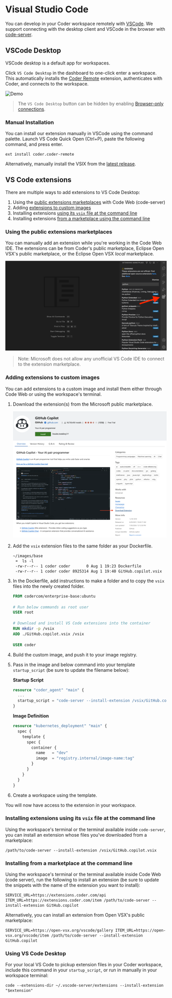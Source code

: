 # Visual Studio Code

You can develop in your Coder workspace remotely with
[VSCode](https://code.visualstudio.com/download). We support connecting with the
desktop client and VSCode in the browser with
[code-server](https://github.com/coder/code-server).

## VSCode Desktop

VSCode desktop is a default app for workspaces.

Click `VS Code Desktop` in the dashboard to one-click enter a workspace. This
automatically installs the [Coder Remote](https://github.com/coder/vscode-coder)
extension, authenticates with Coder, and connects to the workspace.

![Demo](https://github.com/coder/vscode-coder/raw/main/demo.gif?raw=true)

> The `VS Code Desktop` button can be hidden by enabling
> [Browser-only connections](../../admin/networking/index.md#browser-only-connections).

### Manual Installation

You can install our extension manually in VSCode using the command palette.
Launch VS Code Quick Open (Ctrl+P), paste the following command, and press
enter.

```text
ext install coder.coder-remote
```

Alternatively, manually install the VSIX from the
[latest release](https://github.com/coder/vscode-coder/releases/latest).

## VS Code extensions

There are multiple ways to add extensions to VS Code Desktop:

1. Using the
   [public extensions marketplaces](#using-the-public-extensions-marketplaces)
   with Code Web (code-server)
1. Adding [extensions to custom images](#adding-extensions-to-custom-images)
1. Installing extensions
   [using its `vsix` file at the command line](#installing-extensions-using-its-vsix-file-at-the-command-line)
1. Installing extensions
   [from a marketplace using the command line](#installing-from-a-marketplace-at-the-command-line)

### Using the public extensions marketplaces

You can manually add an extension while you're working in the Code Web IDE. The
extensions can be from Coder's public marketplace, Eclipse Open VSX's public
marketplace, or the Eclipse Open VSX _local_ marketplace.

![Code Web Extensions](../../images/ides/code-web-extensions.png)

> Note: Microsoft does not allow any unofficial VS Code IDE to connect to the
> extension marketplace.

### Adding extensions to custom images

You can add extensions to a custom image and install them either through Code
Web or using the workspace's terminal.

1. Download the extension(s) from the Microsoft public marketplace.

   ![Code Web Extensions](../../images/ides/copilot.png)

1. Add the `vsix` extension files to the same folder as your Dockerfile.

   ```shell
   ~/images/base
    ➜  ls -l
    -rw-r--r-- 1 coder coder       0 Aug 1 19:23 Dockerfile
    -rw-r--r-- 1 coder coder 8925314 Aug 1 19:40 GitHub.copilot.vsix
   ```

1. In the Dockerfile, add instructions to make a folder and to copy the `vsix`
   files into the newly created folder.

   ```Dockerfile
   FROM codercom/enterprise-base:ubuntu

   # Run below commands as root user
   USER root

   # Download and install VS Code extensions into the container
   RUN mkdir -p /vsix
   ADD ./GitHub.copilot.vsix /vsix

   USER coder
   ```

1. Build the custom image, and push it to your image registry.

1. Pass in the image and below command into your template `startup_script` (be
   sure to update the filename below):

   **Startup Script**

   ```tf
   resource "coder_agent" "main" {
     ...
     startup_script = "code-server --install-extension /vsix/GitHub.copilot.vsix"
   }
   ```

   **Image Definition**

   ```tf
   resource "kubernetes_deployment" "main" {
     spec {
       template {
         spec {
           container {
             name   = "dev"
             image  = "registry.internal/image-name:tag"
           }
         }
       }
     }
   }
   ```

1. Create a workspace using the template.

You will now have access to the extension in your workspace.

### Installing extensions using its `vsix` file at the command line

Using the workspace's terminal or the terminal available inside `code-server`,
you can install an extension whose files you've downloaded from a marketplace:

```console
/path/to/code-server --install-extension /vsix/GitHub.copilot.vsix
```

### Installing from a marketplace at the command line

Using the workspace's terminal or the terminal available inside Code Web (code
server), run the following to install an extension (be sure to update the
snippets with the name of the extension you want to install):

```console
SERVICE_URL=https://extensions.coder.com/api ITEM_URL=https://extensions.coder.com/item /path/to/code-server --install-extension GitHub.copilot
```

Alternatively, you can install an extension from Open VSX's public marketplace:

```console
SERVICE_URL=https://open-vsx.org/vscode/gallery ITEM_URL=https://open-vsx.org/vscode/item /path/to/code-server --install-extension GitHub.copilot
```

### Using VS Code Desktop

For your local VS Code to pickup extension files in your Coder workspace,
include this command in your `startup_script`, or run in manually in your
workspace terminal:

```console
code --extensions-dir ~/.vscode-server/extensions --install-extension "$extension"
```
